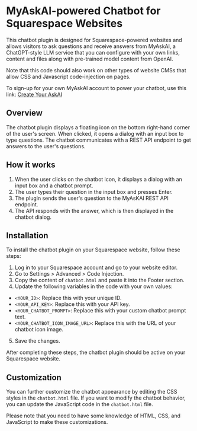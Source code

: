 # MyAskAI-powered Chatbot for Squarespace Websites

This chatbot plugin is designed for Squarespace-powered websites and allows visitors to ask questions and receive answers from MyAskAI, a ChatGPT-style LLM service that you can configure with your own links, content and files along with pre-trained model content from OpenAI. 

Note that this code should also work on other types of website CMSs that allow CSS and Javascript code-injection on pages.

To sign-up for your own MyAskAI account to power your chatbot, use this link: [Create Your AskAI](https://myaskai.com?via=de1v7wwv3adx135kl6mq)

## Overview

The chatbot plugin displays a floating icon on the bottom right-hand corner of the user's screen. When clicked, it opens a dialog with an input box to type questions. The chatbot communicates with a REST API endpoint to get answers to the user's questions.

## How it works

1. When the user clicks on the chatbot icon, it displays a dialog with an input box and a chatbot prompt.
2. The user types their question in the input box and presses Enter.
3. The plugin sends the user's question to the MyAsKAI REST API endpoint.
4. The API responds with the answer, which is then displayed in the chatbot dialog.

## Installation

To install the chatbot plugin on your Squarespace website, follow these steps:

1. Log in to your Squarespace account and go to your website editor.
2. Go to Settings > Advanced > Code Injection.
3. Copy the content of `chatbot.html` and paste it into the Footer section.
4. Update the following variables in the code with your own values:

- `<YOUR_ID>`: Replace this with your unique ID.
- `<YOUR_API_KEY>`: Replace this with your API key.
- `<YOUR_CHATBOT_PROMPT>`: Replace this with your custom chatbot prompt text.
- `<YOUR_CHATBOT_ICON_IMAGE_URL>`: Replace this with the URL of your chatbot icon image.

5. Save the changes.

After completing these steps, the chatbot plugin should be active on your Squarespace website.

## Customization

You can further customize the chatbot appearance by editing the CSS styles in the `chatbot.html` file. If you want to modify the chatbot behavior, you can update the JavaScript code in the `chatbot.html` file.

Please note that you need to have some knowledge of HTML, CSS, and JavaScript to make these customizations.
